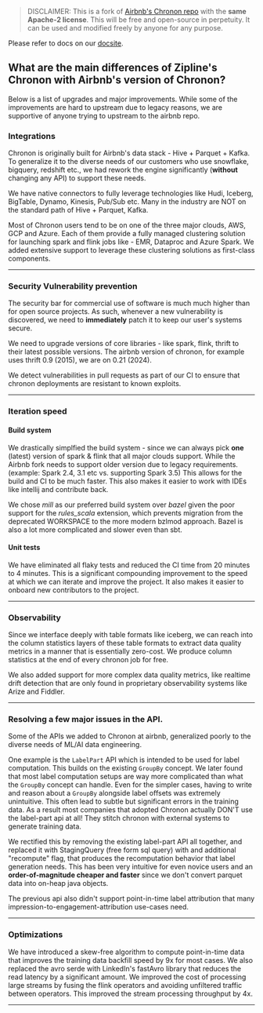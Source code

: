 > DISCLAIMER: This is a fork of [Airbnb's Chronon repo](https://github.com/airbnb/chronon) with the **same Apache-2 license**.
> This will be free and open-source in perpetuity. It can be used and modified freely by anyone for any purpose.

Please refer to docs on our [docsite](https://zipline.ai/docs/getting_started/Introduction).

## What are the main differences of Zipline's Chronon with Airbnb's version of Chronon?

Below is a list of upgrades and major improvements. 
While some of the improvements are hard to upstream due to legacy reasons, we are supportive of anyone trying to upstream to the airbnb repo.

### Integrations

Chronon is originally built for Airbnb's data stack - Hive + Parquet + Kafka. 
To generalize it to the diverse needs of our customers who use snowflake, bigquery, redshift etc., 
we had rework the engine significantly (**without** changing any API) to support these needs.

We have native connectors to fully leverage technologies like Hudi, Iceberg, BigTable, Dynamo, Kinesis, Pub/Sub etc. 
Many in the industry are NOT on the standard path of Hive + Parquet, Kafka. 

Most of Chronon users tend to be on one of the three major clouds, AWS, GCP and Azure. Each of them provide a fully managed clustering solution
for launching spark and flink jobs like - EMR, Dataproc and Azure Spark. We added extensive support to leverage these clustering solutions as
first-class components. 

---
### Security Vulnerability prevention

The security bar for commercial use of software is much much higher than for open source projects. 
As such, whenever a new vulnerability is discovered, we need to **immediately** patch it to keep our user's systems secure.

We need to upgrade versions of core libraries - like spark, flink, thrift to their latest possible versions. 
The airbnb version of chronon, for example uses thrift 0.9 (2015), we are on 0.21 (2024). 

We detect vulnerabilities in pull requests as part of our CI to ensure that chronon deployments are resistant to known exploits.

---
### Iteration speed 

#### Build system

We drastically simplfied the build system - since we can always pick **one** (latest) version of spark & flink that all major clouds support. 
While the Airbnb fork needs to support older version due to legacy requirements. (example: Spark 2.4, 3.1 etc vs. supporting Spark 3.5)
This allows for the build and CI to be much faster. This also makes it easier to work with IDEs like intellij and contribute back.

We chose *mill* as our preferred build system over *bazel* given the poor support for the *rules_scala* extension, which prevents migration from
the deprecated WORKSPACE to the more modern bzlmod approach. Bazel is also a lot more complicated and slower even than sbt.

#### Unit tests

We have eliminated all flaky tests and reduced the CI time from 20 minutes to 4 minutes. This is a significant compounding improvement 
to the speed at which we can iterate and improve the project. It also makes it easier to onboard new contributors to the project.

---
### Observability

Since we interface deeply with table formats like iceberg, we can reach into the column statistics layers of these table formats to extract
data quality metrics in a manner that is essentially zero-cost. We produce column statistics at the end of every chronon job for free.

We also added support for more complex data quality metrics, like realtime drift detection that are only found in proprietary observability 
systems like Arize and Fiddler.

---
### Resolving a few major issues in the API.

Some of the APIs we added to Chronon at airbnb, generalized poorly to the diverse needs of ML/AI data engineering.

One example is the `LabelPart` API which is intended to be used for label computation. This builds on the existing 
`GroupBy` concept. We later found that most label computation setups are way more complicated than what the `GroupBy` concept can handle.
Even for the simpler cases, having to write and reason about a `GroupBy` alongside label offsets was extremely unintuitive. This often 
lead to subtle but significant errors in the training data. As a result most companies that adopted Chronon actually DON'T use the
label-part api at all! They stitch chronon with external systems to generate training data. 

We rectified this by removing the existing label-part API all together, and replaced it with StagingQuery (free form sql query) with 
and additional "recompute" flag, that produces the recomputation behavior that label generation needs. This has been very 
intuitive for even novice users and an **order-of-magnitude cheaper and faster** since we don't convert parquet data into on-heap java objects.

The previous api also didn't support point-in-time label attribution that many impression-to-engagement-attribution use-cases need.

---

### Optimizations

We have introduced a skew-free algorithm to compute point-in-time data that improves the training data backfill speed by 9x for most cases.
We also replaced the avro serde with LinkedIn's fastAvro library that reduces the read latency by a significant amount.
We improved the cost of processing large streams by fusing the flink operators and avoiding unfiltered traffic between operators. 
This improved the stream processing throughput by 4x.

---

